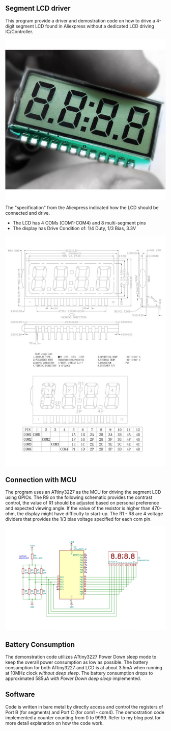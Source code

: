 ## Segment LCD driver
This program provide a driver and demostration code on how to drive a 4-digit segment LCD found in Aliexpress without a dedicated LCD driving IC/Controller. 

!["4-digit segment LCD glass](images/4-digit_glass_segment_display.jpg)

The "specification" from the Aliexpress indicated how the LCD should be connected and drive. 
 * The LCD has 4 COMs (COM1-COM4) and 8 multi-segment pins
 * The display has Drive Condition of: 1/4 Duty, 1/3 Bias, 3.3V

 !["the 'specificaiton' from Aliexpress"](images/4-digit_glass_segment_display_spec.jpg)

## Connection with MCU
The program uses an ATtiny3227 as the MCU for driving the segment LCD using GPIOs. The R9 on the following schematic provides the contrast control, the value of R1 should be adjusted based on personal preference and expected viewing angle. If the value of the resistor is higher than 470-ohm, the display might have difficulty to start-up. The R1 - R8 are 4 voltage dividers that provides the 1/3 bias voltage specified for each com pin.

!["Connection between ATtiny3227 and segment LCD](images/attiny3227_connection_with_segment_lcd.png)

## Battery Consumption
The demonstration code utilizes ATtiny3227 Power Down sleep mode to keep the overall power consumption as low as possible. The battery consumption for both ATtiny3227 and LCD is at about 3.5mA when running at 10MHz clock *without deep sleep*. The battery consumption drops to approximated 585uA *with Power Down deep sleep* implemented.

## Software
Code is written in bare metal by directly access and control the registers of Port B (for segments) and Port C (for com1 - com4). The demostration code implemented a counter counting from 0 to 9999. Refer to my blog post for more detail explanation on how the code work.

